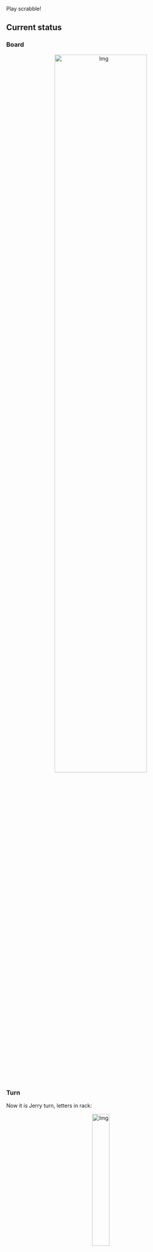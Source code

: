
Play scrabble!
## Current status
### Board
<p align="center">
<img src="https://raw.githubusercontent.com/radosz99/radosz99/main/board.png" width=70% alt="Img"/>
    </p>
    
### Turn
Now it is Jerry turn, letters in rack:
<p align="center">
<img src="https://raw.githubusercontent.com/radosz99/radosz99/main/rack.png" width=30% alt="Img"/>
</p>

### Game score
| Id | Player name | Points |
  | - | - | - |  
|0 | Tom | 22
|1 | Jerry | 0
## Make the move
Make the move and insert the letters by creating an [issue](https://github.com/radosz99/radosz99/issues/new?title=scrabble%7Cmove%7C7%3AA%3ARIDE&body=Just+push+%27Submit+new+issue%27+or+update+with+your+move.) according to the rules or...

## Possibly best moves  
Are you sure? :smiling_imp: :smiling_imp: :smiling_imp:
<details>
  <summary>Spoiler warning!</summary>
  
  | Id | Move | Issue link | Points |
  | - | - | - | - |  
|1| K:4:garbless | [scrabble&#124;move&#124;K:4:garbless](https://github.com/radosz99/radosz99/issues/new?title=scrabble%7Cmove%7CK%3A4%3Agarbless&body=Just+push+%27Submit+new+issue%27+or+update+with+your+move.) | 94 
|2| I:2:gearless | [scrabble&#124;move&#124;I:2:gearless](https://github.com/radosz99/radosz99/issues/new?title=scrabble%7Cmove%7CI%3A2%3Agearless&body=Just+push+%27Submit+new+issue%27+or+update+with+your+move.) | 63 
|3| I:6:gearless | [scrabble&#124;move&#124;I:6:gearless](https://github.com/radosz99/radosz99/issues/new?title=scrabble%7Cmove%7CI%3A6%3Agearless&body=Just+push+%27Submit+new+issue%27+or+update+with+your+move.) | 63 
|4| I:3:largesse | [scrabble&#124;move&#124;I:3:largesse](https://github.com/radosz99/radosz99/issues/new?title=scrabble%7Cmove%7CI%3A3%3Alargesse&body=Just+push+%27Submit+new+issue%27+or+update+with+your+move.) | 62 
|5| I:6:eelgrass | [scrabble&#124;move&#124;I:6:eelgrass](https://github.com/radosz99/radosz99/issues/new?title=scrabble%7Cmove%7CI%3A6%3Aeelgrass&body=Just+push+%27Submit+new+issue%27+or+update+with+your+move.) | 62 
|6| I:0:largesse | [scrabble&#124;move&#124;I:0:largesse](https://github.com/radosz99/radosz99/issues/new?title=scrabble%7Cmove%7CI%3A0%3Alargesse&body=Just+push+%27Submit+new+issue%27+or+update+with+your+move.) | 61 
|7| I:7:eelgrass | [scrabble&#124;move&#124;I:7:eelgrass](https://github.com/radosz99/radosz99/issues/new?title=scrabble%7Cmove%7CI%3A7%3Aeelgrass&body=Just+push+%27Submit+new+issue%27+or+update+with+your+move.) | 61 
|8| K:4:garbles | [scrabble&#124;move&#124;K:4:garbles](https://github.com/radosz99/radosz99/issues/new?title=scrabble%7Cmove%7CK%3A4%3Agarbles&body=Just+push+%27Submit+new+issue%27+or+update+with+your+move.) | 40 
|9| K:7:bagless | [scrabble&#124;move&#124;K:7:bagless](https://github.com/radosz99/radosz99/issues/new?title=scrabble%7Cmove%7CK%3A7%3Abagless&body=Just+push+%27Submit+new+issue%27+or+update+with+your+move.) | 20 
|10| K:7:begars | [scrabble&#124;move&#124;K:7:begars](https://github.com/radosz99/radosz99/issues/new?title=scrabble%7Cmove%7CK%3A7%3Abegars&body=Just+push+%27Submit+new+issue%27+or+update+with+your+move.) | 18 
</details>
    
## Latest moves

| Id | Type | Move / Letters to replace | Created words / New letters | Date | Points | Player | Who |
| - | - | - | - | - | - | - | - |
|0| INSERT | 7:H:wemb | ['WEMB'] | 11/24/2022, 11:59:20 | 22 | Tom | [radosz99](github.com/radosz99) |